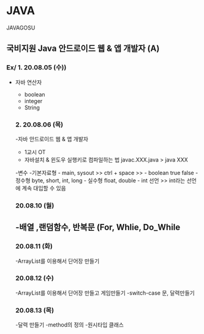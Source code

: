 # JAVA
JAVAGOSU

## 국비지원 Java 안드로이드 웹 & 앱 개발자 (A)

### Ex/ 1. 20.08.05 (수))
- 자바 연산자
  - boolean
  - integer
  - String
  
  ### 2. 20.08.06 (목)
  -자바 안드로이드 웹 & 앱 개발자
    - 1교시 OT
    - 자바설치 & 윈도우 실행키로 컴파일하는 법 javac.XXX.java > java XXX
  
    
    -변수
      -기본자료형
        - main, sysout >> ctrl + space >> 
        - boolean true false
        - 정수형 byte, short, int, long
        - 실수형 float, double
        - int 선언 >> int라는 선언에 계속 대입할 수 있음 
        
   ### 20.08.10 (월)
   -배열 ,랜덤함수, 반복문 (For, Whlie, Do_While
    -
        
   ### 20.08.11 (화)
  
   -ArrayList를 이용해서 단어장 만들기
   
   ### 20.08.12 (수)
   -ArrayList를 이용해서 단어장 만들고 게임만들기
   -switch-case 문, 달력만들기
   
   ### 20.08.13 (목)
   -달력 만들기
   -method의 정의
   -원시타입 클래스
   
   
        
  
